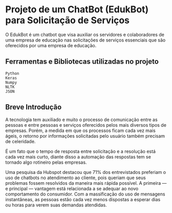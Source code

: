 # Projeto de um ChatBot (EdukBot) para Solicitação de Serviços

O EdukBot é um chatbot que visa auxiliar os servidores e colaboradores de uma empresa de educação nas solicitações de serviços essenciais que são oferecidos por uma empresa de educação.

## Ferramentas e Bibliotecas utilizadas no projeto

```
Python
Keras
Numpy
NLTK
JSON
```
## Breve Introdução

A tecnologia tem auxiliado e muito o processo de comunicação entre as 
pessoas e entre pessoas e serviços oferecidos pelos mais diversos tipos
de empresas. Porém, a medida em que os processos ficam cada vez mais ágeis, 
o retorno por informações solicitadas pelo usuário também precisam 
de celeridade. 

É um fato que o tempo de resposta entre solicitação e a resolução está cada 
vez mais curto, diante disso a automação das respostas tem se tornado algo rotineiro pelas empresas. 

Uma pesquisa da Hubspot destacou que 71% dos entrevistados preferiam o uso de chatbots no atendimento
ao cliente, pois queriam que seus problemas fossem resolvidos da maneira mais rápida possível. A primeira — e principal — vantagem está relacionada a se adequar ao novo comportamento do consumidor. Com a massificação do uso de mensagens instantâneas, as pessoas estão cada vez menos dispostas a esperar dias ou horas para verem suas demandas atendidas.

